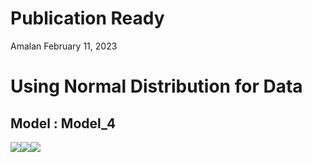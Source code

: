 Publication Ready
================
Amalan
February 11, 2023

# Using Normal Distribution for Data

## Model : Model_4

![](C:\Work\PhD\Simulation\RS_vs_OS_vs_MROS\Poisson%20Regression\Two_Variable\Normal_Distribution\Publication_Ready\Model_4\r1_Publication_Ready_files/figure-gfm/Identical%20r0%20Plots-1.png)<!-- -->![](C:\Work\PhD\Simulation\RS_vs_OS_vs_MROS\Poisson%20Regression\Two_Variable\Normal_Distribution\Publication_Ready\Model_4\r1_Publication_Ready_files/figure-gfm/Identical%20r0%20Plots-2.png)<!-- -->![](C:\Work\PhD\Simulation\RS_vs_OS_vs_MROS\Poisson%20Regression\Two_Variable\Normal_Distribution\Publication_Ready\Model_4\r1_Publication_Ready_files/figure-gfm/Identical%20r0%20Plots-3.png)<!-- -->
